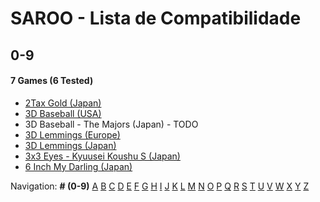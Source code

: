 # SAROO - Lista de Compatibilidade

## 0-9

#### 7 Games (6 Tested)

- [2Tax Gold (Japan)](../../Regions/Japan/T-4305G/01/README.md)
- [3D Baseball (USA)](../../Regions/USA/T-15906H/01/README.md)
- 3D Baseball - The Majors (Japan) - TODO
- [3D Lemmings (Europe)](../../Regions/Europe/T-11304H/01/README.md)
- [3D Lemmings (Japan)](../../Regions/Japan/T-15013G/01/README.md)
- [3x3 Eyes - Kyuusei Koushu S (Japan)](../../Regions/Japan/T-21301G/01/README.md)
- [6 Inch My Darling (Japan)](../../Regions/Japan/T-19721G/01/README.md)

Navigation:
**# (0-9)** [A](./A.md) [B](./B.md) [C](./C.md) [D](./D.md) [E](./E.md) [F](./F.md) [G](./G.md) [H](./H.md) [I](./I.md) [J](./J.md) [K](./K.md) [L](./L.md) [M](./M.md) [N](./N.md) [O](./O.md) [P](./P.md) [Q](./Q.md) [R](./R.md) [S](./S.md) [T](./T.md) [U](./U.md) [V](./V.md) [W](./W.md) [X](./X.md) [Y](./Y.md) [Z](./Z.md)
